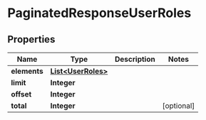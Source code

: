 
# PaginatedResponseUserRoles

## Properties
Name | Type | Description | Notes
------------ | ------------- | ------------- | -------------
**elements** | [**List&lt;UserRoles&gt;**](UserRoles.md) |  | 
**limit** | **Integer** |  | 
**offset** | **Integer** |  | 
**total** | **Integer** |  |  [optional]



